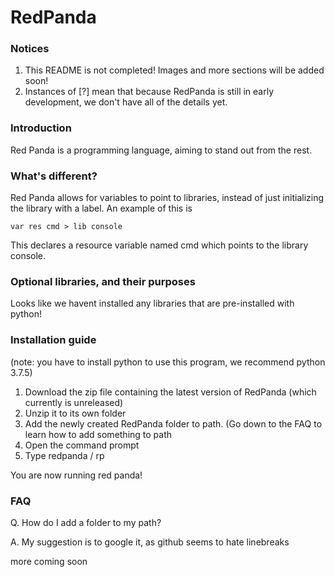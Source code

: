 # RedPanda

### Notices

1. This README is not completed! Images and more sections will be added soon!
2. Instances of [?] mean that because RedPanda is still in early development, we don't have all of the details yet.

### Introduction

Red Panda is a programming language, aiming to stand out from the rest.

### What's different?

Red Panda allows for variables to point to libraries, instead of just initializing the library with a label.
An example of this is
```redpanda
var res cmd > lib console
```
This declares a resource variable named cmd which points to the library console.

### Optional libraries, and their purposes

Looks like we havent installed any libraries that are pre-installed with python!

### Installation guide

(note: you have to install python to use this program, we recommend python 3.7.5)

1. Download the zip file containing the latest version of RedPanda (which currently is unreleased)
2. Unzip it to its own folder
3. Add the newly created RedPanda folder to path. (Go down to the FAQ to learn how to add something to path
4. Open the command prompt
5. Type redpanda / rp

You are now running red panda!

### FAQ

Q. How do I add a folder to my path?

A. My suggestion is to google it, as github seems to hate linebreaks

more coming soon
